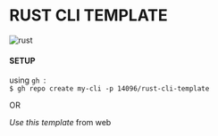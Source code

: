 # RUST CLI TEMPLATE

![rust](https://img.shields.io/badge/Rust-000000?style=for-the-badge&logo=rust&logoColor=white)

#### SETUP

using `gh `:  
`$ gh repo create my-cli -p 14096/rust-cli-template`

OR

_Use this template_ from web
